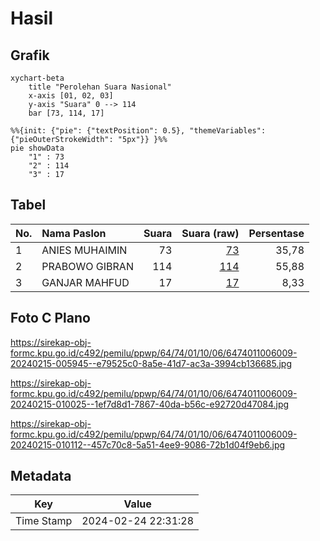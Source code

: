 # Hasil

## Grafik

```mermaid
xychart-beta
    title "Perolehan Suara Nasional"
    x-axis [01, 02, 03]
    y-axis "Suara" 0 --> 114
    bar [73, 114, 17]
```

```mermaid
%%{init: {"pie": {"textPosition": 0.5}, "themeVariables": {"pieOuterStrokeWidth": "5px"}} }%%
pie showData
    "1" : 73
    "2" : 114
    "3" : 17
```

## Tabel

| No. | Nama Paslon    | Suara | Suara (raw) | Persentase |
|:--- |:-------------- | -----:| -----------:| ----------:|
| 1   | ANIES MUHAIMIN | 73    | [73][p-1]   | 35,78      |
| 2   | PRABOWO GIBRAN | 114   | [114][p-2]  | 55,88      |
| 3   | GANJAR MAHFUD  | 17    | [17][p-3]   | 8,33       |


[p-1]: https://github.com/gigit-pemilu/pemilu-2024/blob/main/pilpres/hitung-suara/sub/64-kalimantan-timur/sub/74-kota-bontang/sub/01-bontang-utara/sub/1006-api-api/sub/009-tps/sub/paslon-1.txt
[p-2]: https://github.com/gigit-pemilu/pemilu-2024/blob/main/pilpres/hitung-suara/sub/64-kalimantan-timur/sub/74-kota-bontang/sub/01-bontang-utara/sub/1006-api-api/sub/009-tps/sub/paslon-2.txt
[p-3]: https://github.com/gigit-pemilu/pemilu-2024/blob/main/pilpres/hitung-suara/sub/64-kalimantan-timur/sub/74-kota-bontang/sub/01-bontang-utara/sub/1006-api-api/sub/009-tps/sub/paslon-3.txt

## Foto C Plano

https://sirekap-obj-formc.kpu.go.id/c492/pemilu/ppwp/64/74/01/10/06/6474011006009-20240215-005945--e79525c0-8a5e-41d7-ac3a-3994cb136685.jpg

https://sirekap-obj-formc.kpu.go.id/c492/pemilu/ppwp/64/74/01/10/06/6474011006009-20240215-010025--1ef7d8d1-7867-40da-b56c-e92720d47084.jpg

https://sirekap-obj-formc.kpu.go.id/c492/pemilu/ppwp/64/74/01/10/06/6474011006009-20240215-010112--457c70c8-5a51-4ee9-9086-72b1d04f9eb6.jpg


## Metadata

| Key        | Value               |
| ---------- | ------------------- |
| Time Stamp | 2024-02-24 22:31:28 |



